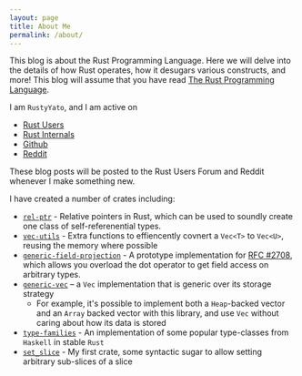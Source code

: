 ```yaml
---
layout: page
title: About Me
permalink: /about/
---
```


This blog is about the Rust Programming Language. Here we will delve into the details of how Rust operates, how it desugars various constructs, and more! This blog will assume that you have read [The Rust Programming Language](https://doc.rust-lang.org/book/).

I am `RustyYato`, and I am active on
* [Rust Users](https://users.rust-lang.org/u/RustyYato/summary)
* [Rust Internals](https://internals.rust-lang.org/u/RustyYato/summary)
* [Github](https://github.com/RustyYato)
* [Reddit](https://www.reddit.com/user/YatoRust)

These blog posts will be posted to the Rust Users Forum and Reddit whenever I make something new.

I have created a number of crates including:
 * [`rel-ptr`](https://github.com/RustyYato/rel-ptr) - Relative pointers in Rust, which can be used to soundly create one class of self-referenential types.
 * [`vec-utils`](https://github.com/RustyYato/vec-utils) - Extra functions to effiencently covnert a `Vec<T>` to `Vec<U>`, reusing the memory where possible
 * [`generic-field-projection`](https://github.com/RustyYato/generic-field-projection) - A prototype implementation for [RFC #2708](https://github.com/rust-lang/rfcs/pull/2708), which allows you overload the dot operator to get field access on arbitrary types.
 * [`generic-vec`](https://github.com/RustyYato/generic-vec) – a `Vec` implementation that is generic over its storage strategy
    * For example, it's possible to implement both a `Heap`-backed vector and an `Array` backed vector with this library, and use `Vec` without caring about how its data is stored
 * [`type-families`](https://github.com/RustyYato/type-families) - An implementation of some popular type-classes from `Haskell` in stable `Rust`
 * [`set_slice`](https://github.com/RustyYato/set_slice) - My first crate, some syntactic sugar to allow setting arbitrary sub-slices of a slice
